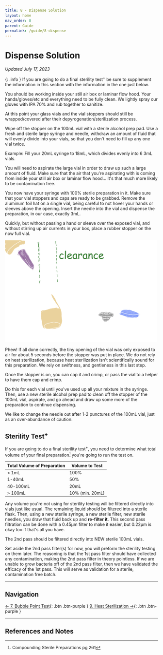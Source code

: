 ```yaml
---
title: 8 - Dispense Solution
layout: home
nav_order: 8
parent: Guide
permalink: /guide/8-dispense
---
```


# Dispense Solution

_Updated July 17, 2023_

{: .info }
If you are going to do a final sterility test<sup>+</sup> be sure to supplement the information in this section with the information in the one just below.

You should be working inside your still air box or laminar flow hood. Your hands/gloves/etc and everything need to be fully clean. We lightly spray our gloves with IPA 70% and rub together to sanitize.

At this point your glass vials and the vial stoppers should still be wrapped/covered after their depyrogenation/sterilization process.

Wipe off the stopper on the 100mL vial with a sterile alcohol prep pad. Use a fresh and sterile large syringe and needle, withdraw an amount of fluid that will evenly divide into your vials, so that you don't need to fill up any one vial twice.

Example: Fill your 20mL syringe to 18mL, which divides evenly into 6 3mL vials.

You will need to aspirate the large vial in order to draw up such a large amount of fluid. Make sure that the air that you're aspirating with is coming from inside your still air box or laminar flow hood... it's that much more likely to be contamination free.

You now have your syringe with 100% sterile preparation in it. Make sure that your vial stoppers and caps are ready to be grabbed. Remove the aluminum foil hat on a single vial, being careful to not hover your hands or sleeves above the opening. Insert the needle into the vial and dispense the preparation, in our case, exactly 3mL.

Quickly, but without passing a hand or sleeve over the exposed vial, and without stirring up air currents in your box, place a rubber stopper on the now full vial.

<img src="/assets/images/fill_up.png" width="500px">

Phew! If all done correctly, the tiny opening of the vial was only exposed to air for about 5 seconds before the stopper was put in place. We do not rely on heat sterilization, because heat sterilization isn't scientifically sound for this preparation. We rely on swiftness, and gentleness in this last step.

Once the stopper is on, you can cap it and crimp, or pass the vial to a helper to have them cap and crimp.

Do this for each vial until you've used up all your mixture in the syringe. Then, use a new sterile alcohol prep pad to clean off the stopper of the 100mL vial, aspirate, and go ahead and draw up some more of the preparation to continue dispensing.

We like to change the needle out after 1-2 punctures of the 100mL vial, just as an over-abundance of caution.

## Sterility Test<sup>+</sup>

If you are going to do a final sterility test<sup>+</sup>, you need to determine what total volume of your final preparation[^2] you're going to run the test on.

| Total Volume of Preparation | Volume to Test  |
| --------------------------- | --------------- |
| < 1mL                       | 100%            |
| 1-40mL                      | 50%             |
| 40-100mL                    | 20mL            |
| > 100mL                     | 10% (min. 20mL) |

Any volume you're not using for sterility testing will be filtered directly into vials just like usual. The remaining liquid should be filtered into a sterile flask. Then, using a new sterile syringe, a new sterile filter, new sterile needles, you draw that fluid back up and **re-filter it**. This second pass filtration can be done with a 0.45μm filter to make it easier, but 0.22μm is okay too if that's all you have.

The 2nd pass should be filtered directly into NEW sterile 100mL vials.

Set aside the 2nd pass filter(s) for now, you will preform the sterility testing on them later. The reasoning is that the 1st pass filter should have collected any contamination, making the 2nd pass filter in theory pointless. If we are unable to grow bacteria off of the 2nd pass filter, then we have validated the efficacy of the 1st pass. This will serve as validation for a sterile, contamination free batch.

---

## Navigation

[&larr; 7. Bubble Point Test]{: .btn .btn-purple }
[9. Heat Sterilization &rarr;]{: .btn .btn-purple }

---

## References and Notes

[^1]: use something in the range of 10mL to 50mL. Word has it that the syringe gets more difficult to push the solution through the filter the large the syringe is. We haven't tried it ourselves.
[^2]: Compounding Sterile Preparations pg 261
[^3]: [How to Select a Syringe Filter and How to Use it? (2020 Guide)](https://airekacells.com/blog/syringe-filter)

[vacuum pump and bottle top filters]: /topics/bulk_filtration
[bubble point tests]: /guide/7-bubble-point
[&larr; 7. Bubble Point Test]: /guide/7-bubble-point
[9. Heat Sterilization &rarr;]: /guide/9-heat-sterilization
